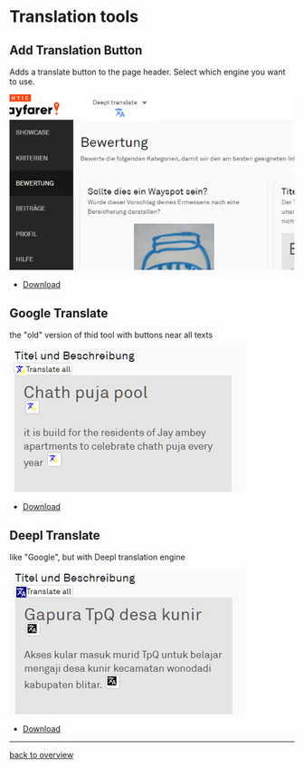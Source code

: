 # Translation tools

## Add Translation Button
Adds a translate button to the page header. Select which engine you want to use.

![Translate Header Button](../images/translate-header.png "translation button")
* [Download](../wfes-AddTranslationButtons.user.js)


## Google Translate
the "old" version of thid tool with buttons near all texts

![Google Translate](../images/google-translate.png "Google translation buttons")
* [Download](../wfes-AddTranslationButtonsGoogle.user.js)


## Deepl Translate
like "Google", but with Deepl translation engine

![Deepl Translate](../images/deepl-translate.png "Deepl translation buttons")
* [Download](../wfes-AddTranslationButtonsDeepl.user.js)


---

[back to overview](../english.html)